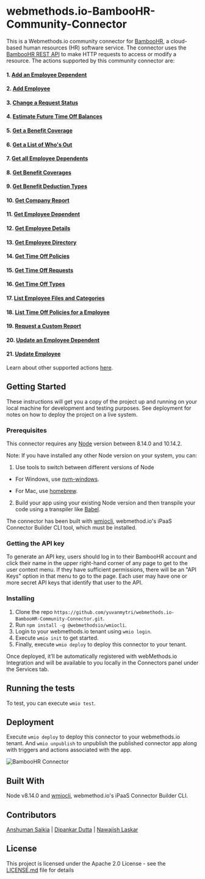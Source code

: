 # webmethods.io-BambooHR-Community-Connector
This is a Webmethods.io community connector for [BambooHR](https://en.wikipedia.org/wiki/BambooHR), a cloud-based human resources (HR) software service. The connector uses the [BambooHR REST API](https://documentation.bamboohr.com/reference#get-employee-dependents-1) to make HTTP requests to access or modify a resource. The actions supported by this community connector are:

#### 1. [Add an Employee Dependent](https://documentation.bamboohr.com/reference#add-employee-dependent-1)
#### 2. [Add Employee](https://documentation.bamboohr.com/reference#add-employee-1)
#### 3. [Change a Request Status](https://documentation.bamboohr.com/reference#time-off-change-a-request-status-1)
#### 4. [Estimate Future Time Off Balances](https://documentation.bamboohr.com/reference#estimate-future-time-off-balances)
#### 5. [Get a Benefit Coverage](https://documentation.bamboohr.com/reference#get-benefit-coverage-1)
#### 6. [Get a List of Who's Out](https://documentation.bamboohr.com/reference#get-a-list-of-whos-out-1)
#### 7. [Get all Employee Dependents](https://documentation.bamboohr.com/reference#get-employee-dependents-1)
#### 8. [Get Benefit Coverages](https://documentation.bamboohr.com/reference#get-benefit-coverages-1)
#### 9. [Get Benefit Deduction Types](https://documentation.bamboohr.com/reference#get-benefit-deduction-types-1)
#### 10. [Get Company Report](https://documentation.bamboohr.com/reference#get-company-report-1)
#### 11. [Get Employee Dependent](https://documentation.bamboohr.com/reference#get-employee-dependent-1)
#### 12. [Get Employee Details](https://documentation.bamboohr.com/reference#get-employee)
#### 13. [Get Employee Directory](https://documentation.bamboohr.com/reference#get-employees-directory-1)
#### 14. [Get Time Off Policies](https://documentation.bamboohr.com/reference#get-time-off-policies)
#### 15. [Get Time Off Requests](https://documentation.bamboohr.com/reference#time-off-get-time-off-requests-1)
#### 16. [Get Time Off Types](https://documentation.bamboohr.com/reference#get-time-off-types)
#### 17. [List Employee Files and Categories](https://documentation.bamboohr.com/reference#list-employee-files-1)
#### 18. [List Time Off Policies for a Employee](https://documentation.bamboohr.com/reference#time-off-list-time-off-policies-for-employee)
#### 19. [Request a Custom Report](https://documentation.bamboohr.com/reference#request-custom-report-1)
#### 20. [Update an Employee Dependent](https://documentation.bamboohr.com/reference#update-employee-dependent-1)
#### 21. [Update Employee](https://documentation.bamboohr.com/reference#update-employee)

Learn about other supported actions [here](https://documentation.bamboohr.com/reference).

## Getting Started
These instructions will get you a copy of the project up and running on your local machine for development and testing purposes. See deployment for notes on how to deploy the project on a live system.

### Prerequisites
This connector requires any [Node](https://nodejs.org/dist/) version between 8.14.0 and 10.14.2.

Note: If you have installed any other Node version on your system, you can:
1. Use tools to switch between different versions of Node

  - For Windows, use [nvm-windows](https://github.com/coreybutler/nvm-windows#installation--upgrades).
  
  - For Mac, use [homebrew](https://brew.sh/).
2. Build your app using your existing Node version and then transpile your code using a transpiler like [Babel](https://babeljs.io/).

The connector has been built with [wmiocli](https://docs.webmethods.io/integration/developer_guide/connector_builder/#gsc.tab=0), webmethod.io's iPaaS Connector Builder CLI tool, which must be installed. 

### Getting the API key 
To generate an API key, users should log in to their BambooHR account and click their name in the upper right-hand corner of any page to get to the user context menu. If they have sufficient permissions, there will be an "API Keys" option in that menu to go to the page. Each user may have one or more secret API keys that identify that user to the API.

### Installing
1. Clone the repo `https://github.com/yuvanmytri/webmethods.io-BambooHR-Community-Connector.git`.
2. Run `npm install -g @webmethodsio/wmiocli`.
3. Login to your webmethods.io tenant using `wmio login`.
4. Execute `wmio init` to get started.
5. Finally, execute `wmio deploy` to deploy this connector to your tenant.

Once deployed, it’ll be automatically registered with webMethods.io Integration and will be available to you locally in the Connectors panel under the Services tab.

## Running the tests
To test, you can execute `wmio test`.

## Deployment
Execute `wmio deploy` to deploy this connector to your webmethods.io tenant. And `wmio unpublish` to unpublish the published connector app along with triggers and actions associated with the app.

![BambooHR Connector](https://user-images.githubusercontent.com/16189220/74911246-3b403780-53e2-11ea-8789-be34e42a1d4f.png)

## Built With
Node v8.14.0 and [wmiocli](https://docs.webmethods.io/integration/developer_guide/connector_builder/#gsc.tab=0), webmethod.io's iPaaS Connector Builder CLI.

## Contributors
[Anshuman Saikia](https://github.com/anshu96788) |
[Dipankar Dutta](https://github.com/DipankarDDUT) |
[Nawajish Laskar](https://github.com/Nawajish)

## License
This project is licensed under the Apache 2.0 License - see the [LICENSE.md](https://github.com/SoftwareAG/webmethods-microservicesruntime-samples/blob/master/LICENSE) file for details
